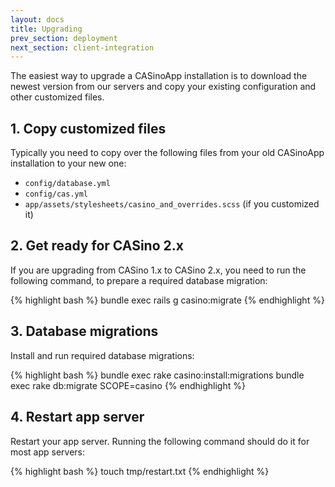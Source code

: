 ```yaml
---
layout: docs
title: Upgrading
prev_section: deployment
next_section: client-integration
---
```


The easiest way to upgrade a CASinoApp installation is to download the newest version from our servers and copy your existing configuration and other customized files.

## 1. Copy customized files

Typically you need to copy over the following files from your old CASinoApp installation to your new one:

* `config/database.yml`
* `config/cas.yml`
* `app/assets/stylesheets/casino_and_overrides.scss` (if you customized it)

## 2. Get ready for CASino 2.x

If you are upgrading from CASino 1.x to CASino 2.x, you need to run the following command, to prepare a required database migration:

{% highlight bash %}
bundle exec rails g casino:migrate
{% endhighlight %}

## 3. Database migrations

Install and run required database migrations:

{% highlight bash %}
bundle exec rake casino:install:migrations
bundle exec rake db:migrate SCOPE=casino
{% endhighlight %}

## 4. Restart app server

Restart your app server. Running the following command should do it for most app servers:

{% highlight bash %}
touch tmp/restart.txt
{% endhighlight %}
